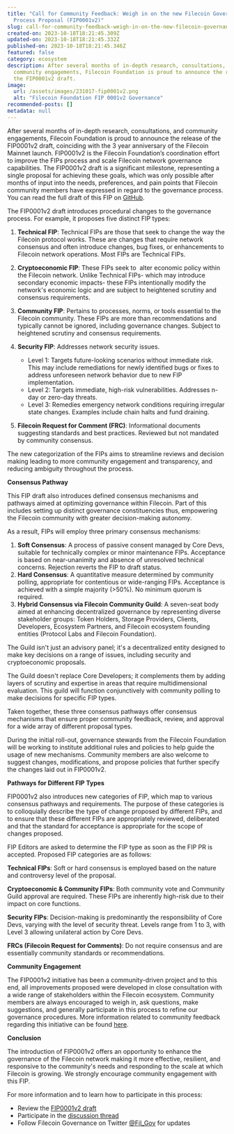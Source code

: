 ```yaml
---
title: "Call for Community Feedback: Weigh in on the new Filecoin Governance
  Process Proposal (FIP0001v2)"
slug: call-for-community-feedback-weigh-in-on-the-new-filecoin-governance-process-proposal-fip0001v2
created-on: 2023-10-18T18:21:45.309Z
updated-on: 2023-10-18T18:21:45.332Z
published-on: 2023-10-18T18:21:45.346Z
featured: false
category: ecosystem
description: After several months of in-depth research, consultations, and
  community engagements, Filecoin Foundation is proud to announce the release of
  the FIP0001v2 draft.
image:
  url: /assets/images/231017-fip0001v2.png
  alt: "Filecoin Foundation FIP 0001v2 Governance"
recommended-posts: []
metadata: null
---
```


After several months of in-depth research, consultations, and community engagements, Filecoin Foundation is proud to announce the release of the FIP0001v2 draft, coinciding with the 3 year anniversary of the Filecoin Mainnet launch. FIP0001v2 is the Filecoin Foundation’s coordination effort to improve the FIPs process and scale Filecoin network governance capabilities. The FIP0001v2 draft is a significant milestone, representing a single proposal for achieving these goals, which was only possible after months of input into the needs, preferences, and pain points that Filecoin community members have expressed in regard to the governance process. You can read the full draft of this FIP on [GitHub](https://github.com/filecoin-project/FIPs/pull/850).

The FIP0001v2 draft introduces procedural changes to the governance process. For example, it proposes five distinct FIP types:

1. **Technical FIP**: Technical FIPs are those that seek to change the way the Filecoin protocol works. These are changes that require network consensus and often introduce changes, bug fixes, or enhancements to Filecoin network operations. Most FIPs are Technical FIPs.
2. **Cryptoeconomic FIP**: These FIPs seek to  alter economic policy within the Filecoin network. Unlike Technical FIPs- which may introduce secondary economic impacts- these FIPs intentionally modify the network's economic logic and are subject to heightened scrutiny and consensus requirements.
3. **Community FIP**: Pertains to processes, norms, or tools essential to the Filecoin community. These FIPs are more than recommendations and typically cannot be ignored, including governance changes. Subject to heightened scrutiny and consensus requirements.
4. **Security FIP**: Addresses network security issues.

   - Level 1: Targets future-looking scenarios without immediate risk. This may include remediations for newly identified bugs or fixes to address unforeseen network behavior due to new FIP implementation.
   - Level 2: Targets immediate, high-risk vulnerabilities. Addresses n-day or zero-day threats.
   - Level 3: Remedies emergency network conditions requiring irregular state changes. Examples include chain halts and fund draining.

5. **Filecoin Request for Comment (FRC)**: Informational documents suggesting standards and best practices. Reviewed but not mandated by community consensus.

The new categorization of the FIPs aims to streamline reviews and decision making leading to more community engagement and transparency, and reducing ambiguity throughout the process.

**Consensus Pathway**

This FIP draft also introduces defined consensus mechanisms and pathways aimed at optimizing governance within Filecoin. Part of this includes setting up distinct governance constituencies thus, empowering the Filecoin community with greater decision-making autonomy.

As a result, FIPs will employ three primary consensus mechanisms:

1. **Soft Consensus**: A process of passive consent managed by Core Devs, suitable for technically complex or minor maintenance FIPs. Acceptance is based on near-unanimity and absence of unresolved technical concerns. Rejection reverts the FIP to draft status.
2. **Hard Consensus**: A quantitative measure determined by community polling, appropriate for contentious or wide-ranging FIPs. Acceptance is achieved with a simple majority (>50%). No minimum quorum is required.
3. **Hybrid Consensus via Filecoin Community Guild**: A seven-seat body aimed at enhancing decentralized governance by representing diverse stakeholder groups: Token Holders, Storage Providers, Clients, Developers, Ecosystem Partners, and Filecoin ecosystem founding entities (Protocol Labs and Filecoin Foundation).

The Guild isn't just an advisory panel; it's a decentralized entity designed to make key decisions on a range of issues, including security and cryptoeconomic proposals.

The Guild doesn't replace Core Developers; it complements them by adding layers of scrutiny and expertise in areas that require multidimensional evaluation. This guild will function conjunctively with community polling to make decisions for specific FIP types.

Taken together, these three consensus pathways offer consensus mechanisms that ensure proper community feedback, review, and approval for a wide array of different proposal types.

During the initial roll-out, governance stewards from the Filecoin Foundation will be working to institute additional rules and policies to help guide the usage of new mechanisms. Community members are also welcome to suggest changes, modifications, and propose policies that further specify the changes laid out in FIP0001v2.

**Pathways for Different FIP Types**

FIP0001v2 also introduces new categories of FIP, which map to various consensus pathways and requirements. The purpose of these categories is to colloquially describe the type of change proposed by different FIPs, and to ensure that these different FIPs are appropriately reviewed, deliberated and that the standard for acceptance is appropriate for the scope of changes proposed.

FIP Editors are asked to determine the FIP type as soon as the FIP PR is accepted. Proposed FIP categories are as follows:

**Technical FIPs**: Soft or hard consensus is employed based on the nature and controversy level of the proposal.

**Cryptoeconomic & Community FIPs**: Both community vote and Community Guild approval are required. These FIPs are inherently high-risk due to their impact on core functions.

**Security FIPs**: Decision-making is predominantly the responsibility of Core Devs, varying with the level of security threat. Levels range from 1 to 3, with Level 3 allowing unilateral action by Core Devs.

**FRCs (Filecoin Request for Comments)**: Do not require consensus and are essentially community standards or recommendations.

**Community Engagement**

The FIP0001v2 initiative has been a community-driven project and to this end, all improvements proposed were developed in close consultation with a wide range of stakeholders within the Filecoin ecosystem. Community members are always encouraged to weigh in, ask questions, make suggestions, and generally participate in this process to refine our governance procedures. More information related to community feedback regarding this initiative can be found [here](https://github.com/filecoin-project/FIPs/discussions/799).

**Conclusion**

The introduction of FIP0001v2 offers an opportunity to enhance the governance of the Filecoin network making it more effective, resilient, and responsive to the community's needs and responding to the scale at which Filecoin is growing. We strongly encourage community engagement with this FIP.

For more information and to learn how to participate in this process:

- Review the [FIP0001v2 draft](https://github.com/filecoin-project/FIPs/pull/850)
- Participate in the [discussion thread](https://github.com/filecoin-project/FIPs/pull/850)
- Follow Filecoin Governance on Twitter [@Fil_Gov](https://twitter.com/fil_gov) for updates
